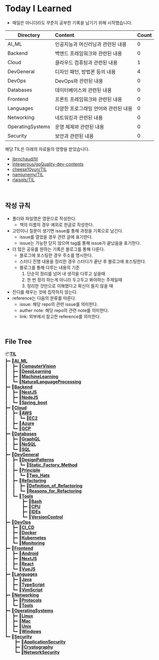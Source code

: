 # Today I Learned

- 매일은 아니더라도 꾸준히 공부한 기록을 남기기 위해 시작했습니다.

| Directory         | Content                              | Count                        |
| ----------------- | :----------------------------------- | ---------------------------- |
| AI_ML             | 인공지능과 머신러닝과 관련된 내용       | 0    |
| Backend           | 백엔드 프레임워크와 관련된 내용         | 0  |
| Cloud             | 클라우드 컴퓨팅과 관련된 내용           | 1    |
| DevGeneral        | 디자인 패턴, 방법론 등의 내용          | 4|
| DevOps            | DevOps와 관련된 내용                  | 0   |
| Databases         | 데이터베이스와 관련된 내용             | 0|
| Frontend          | 프론트 프레임워크와 관련된 내용        | 0 |
| Languages         | 다양한 프로그래밍 언어와 관련된 내용    | 0|
| Networking        | 네트워킹과 관련된 내용                 | 0|
| OperatingSystems  | 운영 체제와 관련된 내용                | 0|
| Security          | 보안과 관련된 내용                    | 0|

해당 TIL은 아래의 자료들의 영향을 받았습니다.
- [jbrnchaud/til](https://github.com/jbranchaud/til)
- [Integerous/goQuality-dev-contents](https://github.com/Integerous/goQuality-dev-contents)
- [cheese10yun/TIL](https://github.com/cheese10yun/TIL)
- [namjunemy/TIL](https://github.com/namjunemy/TIL)
- [rlaisqls/TIL](https://github.com/rlaisqls/TIL)

<br>

## 작성 규칙
- 폴더와 파일명은 영문으로 작성한다.
  - 책의 이름의 경우 예외로 한글로 작성한다.
- 고민이나 질문이 생기면 issue를 통해 과정을 기록으로 남긴다.
  - issue를 열었을 경우 관련 글에 표기한다.
  - issue는 가능한 닫지 않으며 tag를 통해 issue가 끝났음을 표기한다.
- 더 많은 공유를 원하는 기록은 블로그를 통해 다룬다.
  - 블로그에 포스팅한 경우 주소를 명시한다.
  - 스터디 진행 내용을 정리한 경우 스터디가 끝난 후 블로그에 포스팅한다.
  - 블로그를 통해 다루는 내용의 기준
    1. 단순히 정리를 넘어 내 생각을 다루고 싶을때
    2. 한 번 정리 하는게 아니라 두고두고 봐야하는 주제일때
    3. 정리한 것만으로 이해했다고 확신이 들지 않을 때
- 잔디를 채우는 것에 집작하지 않는다.
- reference는 다음의 분류를 따른다.
  - issue: 해당 repo의 관련 issue를 의미한다.
  - auther note: 해당 repo의 관련 note를 의미한다.
  - link: 외부에서 참고한 reference를 의미한다.

<br>

## File Tree

📦[**TIL**](./)</br>
┣━&nbsp;📂[**AI_ML**](./AI_ML)</br>
┃  &nbsp;&nbsp;┣━&nbsp;📂[**ComputerVision**](./AI_ML/ComputerVision)</br>
┃  &nbsp;&nbsp;┣━&nbsp;📂[**DeepLearning**](./AI_ML/DeepLearning)</br>
┃  &nbsp;&nbsp;┣━&nbsp;📂[**MachineLearning**](./AI_ML/MachineLearning)</br>
┃  &nbsp;&nbsp;┗━&nbsp;📂[**NaturalLanguageProcessing**](./AI_ML/NaturalLanguageProcessing)</br>
┣━&nbsp;📂[**Backend**](./Backend)</br>
┃  &nbsp;&nbsp;┣━&nbsp;📂[**NestJS**](./Backend/NestJS)</br>
┃  &nbsp;&nbsp;┣━&nbsp;📂[**NodeJS**](./Backend/NodeJS)</br>
┃  &nbsp;&nbsp;┗━&nbsp;📂[**Spring_boot**](./Backend/Spring_boot)</br>
┣━&nbsp;📂[**Cloud**](./Cloud)</br>
┃  &nbsp;&nbsp;┣━&nbsp;📂[**AWS**](./Cloud/AWS)</br>
┃  &nbsp;&nbsp;┃  &nbsp;&nbsp;┗━&nbsp;📄[**EC2**](./Cloud/AWS/EC2.md)</br>
┃  &nbsp;&nbsp;┣━&nbsp;📂[**Azure**](./Cloud/Azure)</br>
┃  &nbsp;&nbsp;┗━&nbsp;📂[**GCP**](./Cloud/GCP)</br>
┣━&nbsp;📂[**Databases**](./Databases)</br>
┃  &nbsp;&nbsp;┣━&nbsp;📂[**GraphQL**](./Databases/GraphQL)</br>
┃  &nbsp;&nbsp;┣━&nbsp;📂[**NoSQL**](./Databases/NoSQL)</br>
┃  &nbsp;&nbsp;┗━&nbsp;📂[**SQL**](./Databases/SQL)</br>
┣━&nbsp;📂[**DevGeneral**](./DevGeneral)</br>
┃  &nbsp;&nbsp;┣━&nbsp;📂[**DesignPatterns**](./DevGeneral/DesignPatterns)</br>
┃  &nbsp;&nbsp;┃  &nbsp;&nbsp;┗━&nbsp;📄[**Static_Factory_Method**](./DevGeneral/DesignPatterns/Static_Factory_Method.md)</br>
┃  &nbsp;&nbsp;┣━&nbsp;📂[**Principle**](./DevGeneral/Principle)</br>
┃  &nbsp;&nbsp;┃  &nbsp;&nbsp;┗━&nbsp;📄[**Two_Hats**](./DevGeneral/Principle/Two_Hats.md)</br>
┃  &nbsp;&nbsp;┣━&nbsp;📂[**Refactoring**](./DevGeneral/Refactoring)</br>
┃  &nbsp;&nbsp;┃  &nbsp;&nbsp;┣━&nbsp;📄[**Definition_of_Refactoring**](./DevGeneral/Refactoring/Definition_of_Refactoring.md)</br>
┃  &nbsp;&nbsp;┃  &nbsp;&nbsp;┗━&nbsp;📄[**Reasons_for_Refactoring**](./DevGeneral/Refactoring/Reasons_for_Refactoring.md)</br>
┃  &nbsp;&nbsp;┗━&nbsp;📂[**Tools**](./DevGeneral/Tools)</br>
┃  &nbsp;&nbsp;&nbsp;&nbsp;&nbsp;&nbsp;&nbsp;&nbsp;&nbsp;&nbsp;┣━&nbsp;📂[**Bash**](./DevGeneral/Tools/Bash)</br>
┃  &nbsp;&nbsp;&nbsp;&nbsp;&nbsp;&nbsp;&nbsp;&nbsp;&nbsp;&nbsp;┣━&nbsp;📂[**CPU**](./DevGeneral/Tools/CPU)</br>
┃  &nbsp;&nbsp;&nbsp;&nbsp;&nbsp;&nbsp;&nbsp;&nbsp;&nbsp;&nbsp;┣━&nbsp;📂[**IDEs**](./DevGeneral/Tools/IDEs)</br>
┃  &nbsp;&nbsp;&nbsp;&nbsp;&nbsp;&nbsp;&nbsp;&nbsp;&nbsp;&nbsp;┗━&nbsp;📂[**VersionControl**](./DevGeneral/Tools/VersionControl)</br>
┣━&nbsp;📂[**DevOps**](./DevOps)</br>
┃  &nbsp;&nbsp;┣━&nbsp;📂[**CI_CD**](./DevOps/CI_CD)</br>
┃  &nbsp;&nbsp;┣━&nbsp;📂[**Docker**](./DevOps/Docker)</br>
┃  &nbsp;&nbsp;┣━&nbsp;📂[**Kubernetes**](./DevOps/Kubernetes)</br>
┃  &nbsp;&nbsp;┗━&nbsp;📂[**Monitoring**](./DevOps/Monitoring)</br>
┣━&nbsp;📂[**Frontend**](./Frontend)</br>
┃  &nbsp;&nbsp;┣━&nbsp;📂[**Android**](./Frontend/Android)</br>
┃  &nbsp;&nbsp;┣━&nbsp;📂[**NextJS**](./Frontend/NextJS)</br>
┃  &nbsp;&nbsp;┣━&nbsp;📂[**React**](./Frontend/React)</br>
┃  &nbsp;&nbsp;┗━&nbsp;📂[**VueJS**](./Frontend/VueJS)</br>
┣━&nbsp;📂[**Languages**](./Languages)</br>
┃  &nbsp;&nbsp;┣━&nbsp;📂[**Java**](./Languages/Java)</br>
┃  &nbsp;&nbsp;┣━&nbsp;📂[**TypeScript**](./Languages/TypeScript)</br>
┃  &nbsp;&nbsp;┗━&nbsp;📂[**VimScript**](./Languages/VimScript)</br>
┣━&nbsp;📂[**Networking**](./Networking)</br>
┃  &nbsp;&nbsp;┣━&nbsp;📂[**Protocols**](./Networking/Protocols)</br>
┃  &nbsp;&nbsp;┗━&nbsp;📂[**Tools**](./Networking/Tools)</br>
┣━&nbsp;📂[**OperatingSystems**](./OperatingSystems)</br>
┃  &nbsp;&nbsp;┣━&nbsp;📂[**Linux**](./OperatingSystems/Linux)</br>
┃  &nbsp;&nbsp;┣━&nbsp;📂[**Mac**](./OperatingSystems/Mac)</br>
┃  &nbsp;&nbsp;┣━&nbsp;📂[**Unix**](./OperatingSystems/Unix)</br>
┃  &nbsp;&nbsp;┗━&nbsp;📂[**Windows**](./OperatingSystems/Windows)</br>
┗━&nbsp;📂[**Security**](./Security)</br>
&nbsp;&nbsp;&nbsp;&nbsp;&nbsp;&nbsp;&nbsp;&nbsp;┣━&nbsp;📂[**ApplicationSecurity**](./Security/ApplicationSecurity)</br>
&nbsp;&nbsp;&nbsp;&nbsp;&nbsp;&nbsp;&nbsp;&nbsp;┣━&nbsp;📂[**Cryptography**](./Security/Cryptography)</br>
&nbsp;&nbsp;&nbsp;&nbsp;&nbsp;&nbsp;&nbsp;&nbsp;┗━&nbsp;📂[**NetworkSecurity**](./Security/NetworkSecurity)</br>

